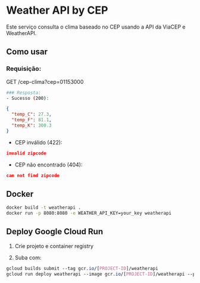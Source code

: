 # Weather API by CEP

Este serviço consulta o clima baseado no CEP usando a API da ViaCEP e WeatherAPI.

## Como usar

### Requisição:

GET /cep-clima?cep=01153000

```bash
### Resposta:
- Sucesso (200):

```
```json
{
  "temp_C": 27.3,
  "temp_F": 81.1,
  "temp_K": 300.3
}
```

- CEP inválido (422):
  
```json
invalid zipcode
```

- CEP não encontrado (404):

```json
can not find zipcode
```

## Docker

```bash
docker build -t weatherapi .
docker run -p 8080:8080 -e WEATHER_API_KEY=your_key weatherapi
```

## Deploy Google Cloud Run

1. Crie projeto e container registry

2. Suba com:

```css
gcloud builds submit --tag gcr.io/[PROJECT-ID]/weatherapi
gcloud run deploy weatherapi --image gcr.io/[PROJECT-ID]/weatherapi --platform managed
```
